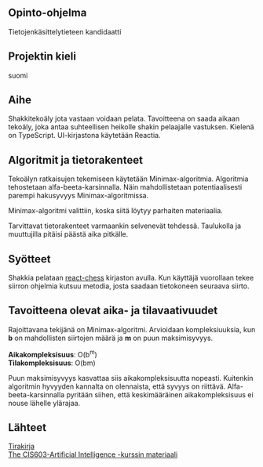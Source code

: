 ## Opinto-ohjelma

Tietojenkäsittelytieteen kandidaatti

## Projektin kieli

suomi

## Aihe

Shakkitekoäly jota vastaan voidaan pelata. Tavoitteena on saada aikaan tekoäly, joka antaa suhteellisen heikolle shakin pelaajalle vastuksen. Kielenä on TypeScript. UI-kirjastona käytetään Reactia.

## Algoritmit ja tietorakenteet

Tekoälyn ratkaisujen tekemiseen käytetään Minimax-algoritmia. Algoritmia tehostetaan alfa-beeta-karsinnalla. Näin mahdollistetaan potentiaalisesti parempi hakusyvyys Minimax-algoritmissa.

Minimax-algoritmi valittiin, koska siitä löytyy parhaiten materiaalia.

Tarvittavat tietorakenteet varmaankin selvenevät tehdessä. Taulukolla ja muuttujilla pitäisi päästä aika pitkälle.

## Syötteet

Shakkia pelataan [react-chess](https://github.com/rexxars/react-chess) kirjaston avulla. Kun käyttäjä vuorollaan tekee siirron ohjelmia kutsuu metodia, josta saadaan tietokoneen seuraava siirto.

## Tavoitteena olevat aika- ja tilavaativuudet

Rajoittavana tekijänä on Minimax-algoritmi. Arvioidaan kompleksiuuksia, kun **b** on mahdollisten siirtojen määrä ja **m** on puun maksimisyvyys.

**Aikakompleksisuus**: O(b<sup>m</sup>)  
**Tilakompleksisuus**: O(bm)

Puun maksimisyvyys kasvattaa siis aikakompleksisuutta nopeasti. Kuitenkin algoritmin hyvyyden kannalta on olennaista, että syvyys on riittävä. Alfa-beeta-karsinnalla pyritään siihen, että keskimääräinen aikakompleksisuus ei nouse lähelle ylärajaa.

## Lähteet

[Tirakirja](https://www.cs.helsinki.fi/u/ahslaaks/tirakirja/)  
[The CIS603-Artificial Intelligence -kurssin materiaali](https://cis.temple.edu/~vasilis/Courses/CIS603/Lectures/l7.html)
